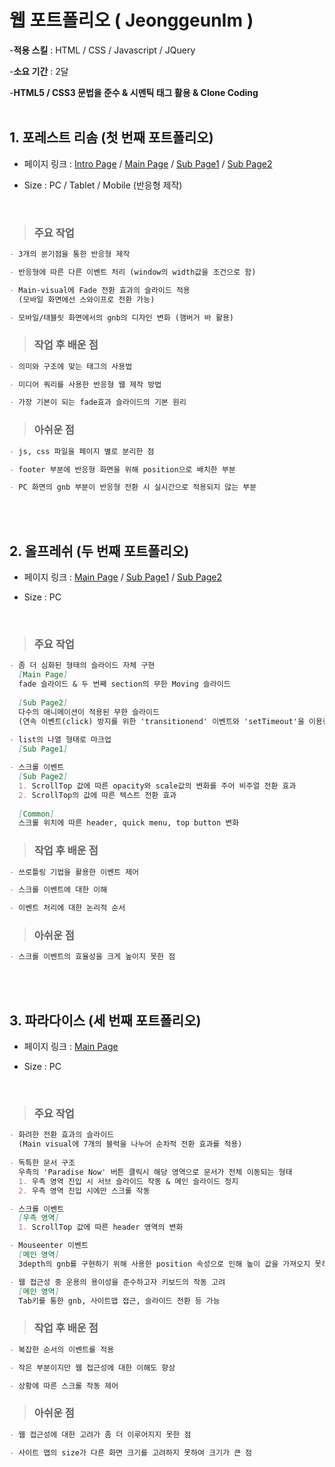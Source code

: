 # 웹 포트폴리오 ( JeonggeunIm )

-**적용 스킬** : HTML / CSS / Javascript / JQuery

-**소요 기간** : 2달

-**HTML5 / CSS3 문법을 준수 & 시멘틱 태그 활용 & Clone Coding**
<br><br>
## 1. 포레스트 리솜 (첫 번째 포트폴리오)
- 페이지 링크 : [Intro Page](https://jeonggeunim.github.io/portfolio/risom/index.html)
 / [Main Page](https://jeonggeunim.github.io/portfolio/risom/indexForest.html)
 / [Sub Page1](https://jeonggeunim.github.io/portfolio/risom/conceptForest.html)
 / [Sub Page2](https://jeonggeunim.github.io/portfolio/risom/have9Forest.html)

- Size : PC / Tablet / Mobile (반응형 제작)
<br>

 >### 주요 작업
```markdown
- 3개의 분기점을 통한 반응형 제작

- 반응형에 따른 다른 이벤트 처리 (window의 width값을 조건으로 함)

- Main-visual에 Fade 전환 효과의 슬라이드 적용
  (모바일 화면에선 스와이프로 전환 가능)

- 모바일/태블릿 화면에서의 gnb의 디자인 변화 (햄버거 바 활용)
```

 >### 작업 후 배운 점
```markdown
- 의미와 구조에 맞는 태그의 사용법

- 미디어 쿼리를 사용한 반응형 웹 제작 방법

- 가장 기본이 되는 fade효과 슬라이드의 기본 원리
```

 >### 아쉬운 점
```markdown
- js, css 파일을 페이지 별로 분리한 점

- footer 부분에 반응형 화면을 위해 position으로 배치한 부분 

- PC 화면의 gnb 부분이 반응형 전환 시 실시간으로 적용되지 않는 부분
```
<br><br>
## 2. 올프레쉬 (두 번째 포트폴리오)
- 페이지 링크 : [Main Page](https://jeonggeunim.github.io/portfolio/allFresh/index.html)
 / [Sub Page1](https://jeonggeunim.github.io/portfolio/allFresh/present.html)
 / [Sub Page2](https://jeonggeunim.github.io/portfolio/allFresh/brandstory.html)

- Size : PC
<br>

 >### 주요 작업
```markdown
- 좀 더 심화된 형태의 슬라이드 자체 구현
  [Main Page]
  fade 슬라이드 & 두 번째 section의 무한 Moving 슬라이드
  
  [Sub Page2]
  다수의 애니메이션이 적용된 무한 슬라이드
  (연속 이벤트(click) 방지를 위한 'transitionend' 이벤트와 'setTimeout'을 이용한 쓰로틀링 기법 사용)
  
- list의 나열 형태로 마크업 
  [Sub Page1]

- 스크롤 이벤트 
  [Sub Page2]
  1. ScrollTop 값에 따른 opacity와 scale값의 변화를 주어 비주얼 전환 효과
  2. ScrollTop의 값에 따른 텍스트 전환 효과
  
  [Common]
  스크롤 위치에 따른 header, quick menu, top button 변화
```

 >### 작업 후 배운 점
```markdown
- 쓰로틀링 기법을 활용한 이벤트 제어

- 스크롤 이벤트에 대한 이해

- 이벤트 처리에 대한 논리적 순서
```

 >### 아쉬운 점
```markdown
- 스크롤 이벤트의 효율성을 크게 높이지 못한 점
```
<br><br>
## 3. 파라다이스 (세 번째 포트폴리오)
- 페이지 링크 : [Main Page](https://jeonggeunim.github.io/portfolio/paradise/index.html)

- Size : PC
<br>

 >### 주요 작업
```markdown
- 화려한 전환 효과의 슬라이드
  (Main visual에 7개의 블럭을 나누어 순차적 전환 효과를 적용)
  
- 독특한 문서 구조 
  우측의 'Paradise Now' 버튼 클릭시 해당 영역으로 문서가 전체 이동되는 형태
  1. 우측 영역 진입 시 서브 슬라이드 작동 & 메인 슬라이드 정지
  2. 우측 영역 진입 시에만 스크롤 작동

- 스크롤 이벤트 
  [우측 영역]
  1. ScrollTop 값에 따른 header 영역의 변화

- Mouseenter 이벤트
  [메인 영역]
  3depth의 gnb를 구현하기 위해 사용한 position 속성으로 인해 높이 값을 가져오지 못하는 문제 발생 => Jquery의 Height() 메소드를 사용하여 검정색 배경의 높이에 차이를 적용함

- 웹 접근성 중 운용의 용이성을 준수하고자 키보드의 작동 고려
  [메인 영역]
  Tab키를 통한 gnb, 사이트맵 접근, 슬라이드 전환 등 가능
```

 >### 작업 후 배운 점
```markdown
- 복잡한 순서의 이벤트를 적용

- 작은 부분이지만 웹 접근성에 대한 이해도 향상

- 상황에 따른 스크롤 작동 제어
```

 >### 아쉬운 점
```markdown
- 웹 접근성에 대한 고려가 좀 더 이루어지지 못한 점

- 사이트 맵의 size가 다른 화면 크기를 고려하지 못하여 크기가 큰 점
```